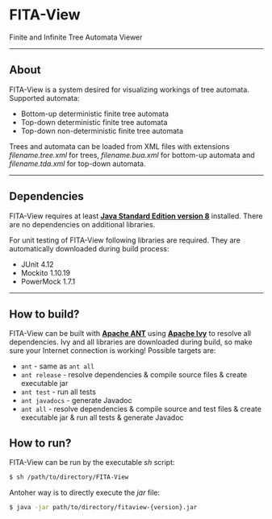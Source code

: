 # FITA-View
Finite and Infinite Tree Automata Viewer

----

## About
FITA-View is a system desired for visualizing workings of tree automata. Supported automata:
+ Bottom-up deterministic finite tree automata
+ Top-down deterministic finite tree automata
+ Top-down non-deterministic finite tree automata

Trees and automata can be loaded from XML files with extensions *filename.tree.xml* for trees, *filename.bua.xml* for bottom-up automata and *filename.tda.xml* for top-down automata.

----

## Dependencies
FITA-View requires at least **[Java Standard Edition version 8](http://www.oracle.com/technetwork/java/javase/downloads/jdk8-downloads-2133151.html)** installed. There are no dependencies on additional libraries.

For unit testing of FITA-View following libraries are required. They are automatically downloaded during build process:
+ JUnit 4.12
+ Mockito 1.10.19
+ PowerMock 1.7.1

----

## How to build?
FITA-View can be built with **[Apache ANT](http://ant.apache.org/)** using **[Apache Ivy](http://ant.apache.org/ivy/)** to resolve all dependencies. Ivy and all libraries are downloaded during build, so make sure your Internet connection is working! Possible targets are:
+ `ant` - same as `ant all`
+ `ant release` - resolve dependencies & compile source files & create executable jar
+ `ant test` - run all tests
+ `ant javadocs` - generate Javadoc
+ `ant all` - resolve dependencies & compile source and test files & create executable jar & run all tests & generate Javadoc

## How to run?
FITA-View can be run by the executable *sh* script:
```sh
$ sh /path/to/directory/FITA-View
```

Antoher way is to directly execute the *jar* file:
```sh
$ java -jar path/to/directory/fitaview-{version}.jar
```

